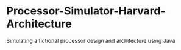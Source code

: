 # Processor-Simulator-Harvard-Architecture
Simulating a fictional processor design and architecture using Java
